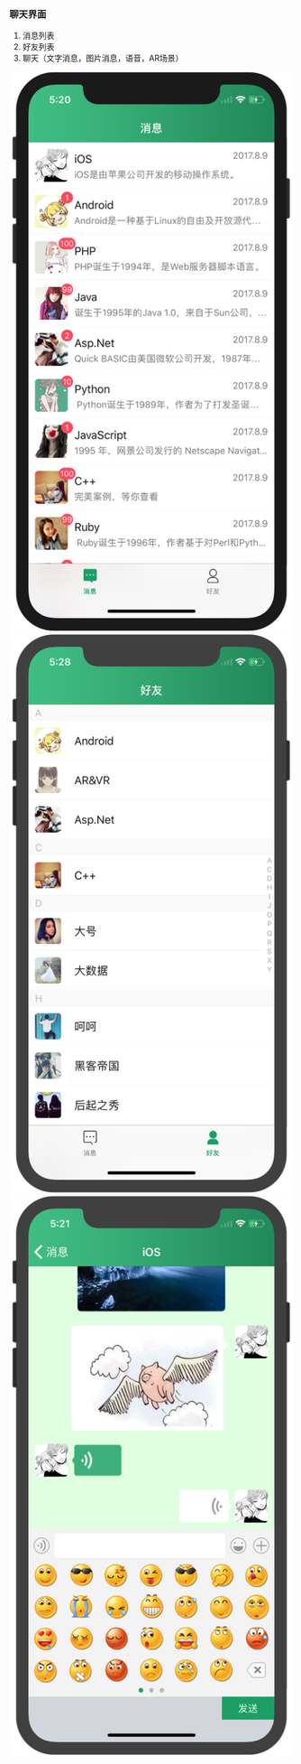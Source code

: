 ### 聊天界面
1. 消息列表
2. 好友列表
3. 聊天（文字消息，图片消息，语音，AR场景）


 ![消息列表](https://raw.githubusercontent.com/1334051004/StarsChat/master/消息列表.png)
 ![好友列表](https://raw.githubusercontent.com/1334051004/StarsChat/master/好友列表.png)
 ![聊天界面](https://raw.githubusercontent.com/1334051004/StarsChat/master/聊天界面.png)
